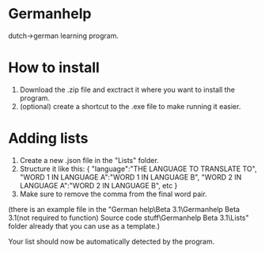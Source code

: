 # Germanhelp
dutch->german learning program.

# How to install
1. Download the .zip file and exctract it where you want to install the program.
2. (optional) create a shortcut to the .exe file to make running it easier.

# Adding lists
1. Create a new .json file in the "Lists" folder.
2. Structure it like this:
    {
"language":"THE LANGUAGE TO TRANSLATE TO",
"WORD 1 IN LANGUAGE A":"WORD 1 IN LANGUAGE B",
"WORD 2 IN LANGUAGE A":"WORD 2 IN LANGUAGE B",
etc
     }
3. Make sure to remove the comma from the final word pair.

(there is an example file in the "German help\Beta 3.1\Germanhelp Beta 3.1\(not required to function) Source code stuff\Germanhelp Beta 3.1\Lists" folder already that you can use as a template.)

Your list should now be automatically detected by the program.
